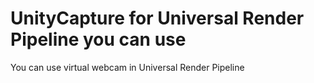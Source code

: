 # UnityCapture for Universal Render Pipeline you can use
You can use virtual webcam in Universal Render Pipeline
